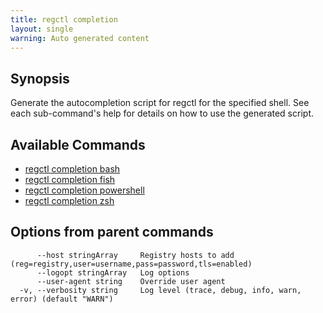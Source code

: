 ```yaml
---
title: regctl completion
layout: single
warning: Auto generated content
---
```


## Synopsis

Generate the autocompletion script for regctl for the specified shell.
See each sub-command's help for details on how to use the generated script.

## Available Commands

- [regctl completion bash](./bash)
- [regctl completion fish](./fish)
- [regctl completion powershell](./powershell)
- [regctl completion zsh](./zsh)

## Options from parent commands

```text
      --host stringArray     Registry hosts to add (reg=registry,user=username,pass=password,tls=enabled)
      --logopt stringArray   Log options
      --user-agent string    Override user agent
  -v, --verbosity string     Log level (trace, debug, info, warn, error) (default "WARN")
```
